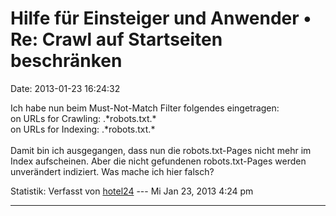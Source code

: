 Hilfe für Einsteiger und Anwender • Re: Crawl auf Startseiten beschränken
=========================================================================

Date: 2013-01-23 16:24:32

Ich habe nun beim Must-Not-Match Filter folgendes eingetragen:\
on URLs for Crawling: .\*robots.txt.\*\
on URLs for Indexing: .\*robots.txt.\*\
\
Damit bin ich ausgegangen, dass nun die robots.txt-Pages nicht mehr im
Index aufscheinen. Aber die nicht gefundenen robots.txt-Pages werden
unverändert indiziert. Was mache ich hier falsch?

Statistik: Verfasst von
[hotel24](http://forum.yacy-websuche.de/memberlist.php?mode=viewprofile&u=8871)
--- Mi Jan 23, 2013 4:24 pm

------------------------------------------------------------------------
